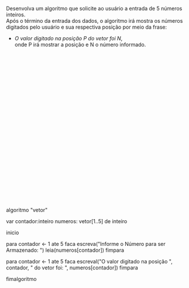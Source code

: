 Desenvolva um algoritmo que solicite ao usuário a entrada de 5 números inteiros.  
Após o término da entrada dos dados, o algoritmo irá mostra os números digitados pelo usuário e sua respectiva posição por meio da frase:   
 - *O valor digitado na posição P do vetor foi N*,  
onde P irá mostrar a posição e N o número informado.


<br/>
<br/>
<br/>
<br/>
<br/>
<br/>
<br/>
<br/>
<br/>
<br/>
<br/>
<br/>
<br/>
<br/>
<br/>
<br/>
<br/>
<br/>
<br/>
<br/>
<br/>
<br/>
<br/>
<br/>






























algoritmo "vetor"

var
   contador:inteiro
   numeros: vetor[1..5] de inteiro
   

inicio

   para contador <- 1 ate 5 faca
      escreva("Informe o Número para ser Armazenado: ")
      leia(numeros[contador])
   fimpara
   
   para contador <- 1 ate 5 faca
      escreval("O valor digitado na posição ", contador, " do vetor foi: ", numeros[contador])
   fimpara


fimalgoritmo
